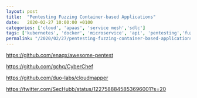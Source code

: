 ```yaml
---
layout: post
title:  "Pentesting Fuzzing Container-based Applications"
date:   2020-02-27 10:00:00 +0100
categories: ['cloud', 'apaas', 'service mesh','sdlc'] 
tags: ['kubernetes', 'docker', 'microservice', 'api', 'pentesting','fuzzing']
permalink: "/2020/02/27/pentesting-fuzzing-container-based-applications"
---
```


https://github.com/enaqx/awesome-pentest

https://github.com/gchq/CyberChef

https://github.com/duo-labs/cloudmapper


https://twitter.com/SecHubb/status/1227588845853696001?s=20